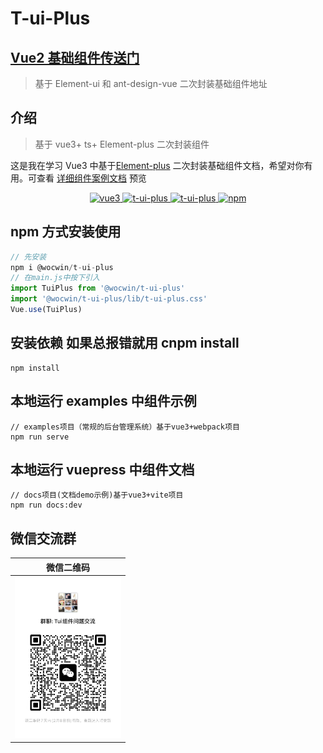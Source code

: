 # T-ui-Plus

## [Vue2 基础组件传送门](https://gitee.com/wocwin/t-ui)

> 基于 Element-ui 和 ant-design-vue 二次封装基础组件地址

## 介绍

> 基于 vue3+ ts+ Element-plus 二次封装组件

这是我在学习 Vue3 中基于[Element-plus](https://element-plus.org/zh-CN/) 二次封装基础组件文档，希望对你有用。可查看 [详细组件案例文档](https://wocwin.github.io/t-ui-plus/) 预览

<p align="center">
  <a href="https://github.com/vuejs/vue" target="_blank">
    <img src="https://img.shields.io/badge/vue-3.2.36-brightgreen.svg" alt="vue3">
  </a>
  <a href="https://gitee.com/wocwin/t-ui-plus/stargazers" target="_blank">
    <img src="https://gitee.com/wocwin/t-ui-plus/badge/star.svg?theme=dark" alt="t-ui-plus">
  </a>
   <a href="https://github.com/wocwin/t-ui-plus/stargazers" target="_blank">
    <img src="https://img.shields.io/github/stars/wocwin/t-ui-plus.svg" alt="t-ui-plus">
  </a>
   <a href="https://www.npmjs.com/package/@wocwin/t-ui-plus" target="_blank">
      <img alt="npm" src="https://img.shields.io/npm/v/@wocwin/t-ui-plus.svg" />
    </a>
</p>

## npm 方式安装使用

```js
// 先安装
npm i @wocwin/t-ui-plus
// 在main.js中按下引入
import TuiPlus from '@wocwin/t-ui-plus'
import '@wocwin/t-ui-plus/lib/t-ui-plus.css'
Vue.use(TuiPlus)
```

## 安装依赖 **如果总报错就用 cnpm install**

```shell
npm install

```

## 本地运行 examples 中组件示例

```shell
// examples项目（常规的后台管理系统）基于vue3+webpack项目
npm run serve
```

## 本地运行 vuepress 中组件文档

```shell
// docs项目(文档demo示例)基于vue3+vite项目
npm run docs:dev

```
## 微信交流群

|                  微信二维码                   |
| :--------------------------------------: |
| <img src="./public/weixin.jpg" width=170> |
